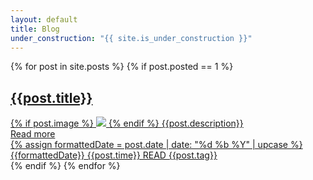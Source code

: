 ```yaml
---
layout: default
title: Blog
under_construction: "{{ site.is_under_construction }}"
---
```


<div id="post-container" class="block">
  {% for post in site.posts %}
    {% if post.posted == 1 %}
      <a class="post-title" href="{{post.url}}">
          <div class="post" data-word-count="{{ post.content | number_of_words  }}">
          <div class="post-content">
            <h2>{{post.title}}</h2>
            {% if post.image %}
            <img class="post-image" src="{{site.baseurl}}/assets/uploads/{{post.image}}">
            {% endif %}
         <span class="desc">{{post.description}}</span>
            <div class="more">Read more</div>
            <div class="post-stats">
              {% assign formattedDate = post.date | date: "%d %b %Y" | upcase %}
              <span>{{formattedDate}}</span>
              <span>{{post.time}} READ</span>
              <span class="{% if post.tags %}post-type{% endif %}">{{post.tag}}</span>
            </div>
          </div>
          </div>
      </a>
    {% endif %}
  {% endfor %}
    </div>